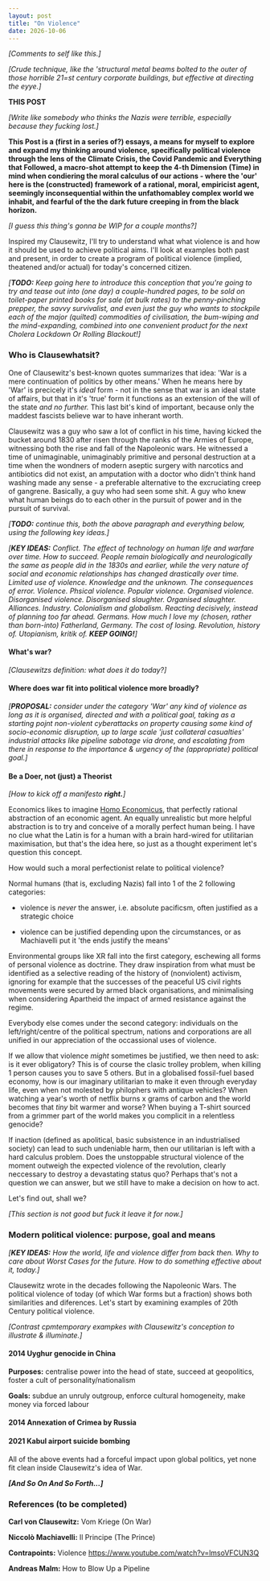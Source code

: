 ```yaml
---
layout: post
title: "On Violence"
date: 2026-10-06
---
```


_[Comments to self like this.]_

_[Crude technique, like the 'structural metal beams bolted to the outer of those horrible 21=st century corporate buildings, but effective at directing the eyye.]_

**THIS POST**

_[Write like somebody who thinks the Nazis were terrible, especially because they fucking lost.]_

**This Post is a (first in a series of?) essays, a means for myself to explore and expand my thinking around violence, specifically political violence through the lens of the Climate Crisis, the Covid Pandemic and Everything that Followed, a macro-shot attempt to keep the 4-th Dimension (Time) in mind when condiering the moral calculus of our actions - where the 'our' here is the (constructed) framework of a rational, moral, empiricist agent, seemingly inconsequential within the unfathomabley complex world we inhabit, and fearful of the the dark future creeping in from the black horizon.**     

_[I guess this thing's gonna be WIP for a couple months?]_

Inspired my Clausewitz, I'll try to understand what what violence is and how it should be used to achieve political aims. I'll look at examples both past and present, in order to create a program of political violence (implied, theatened and/or actual) for today's concerned citizen.  

_[**TODO:** Keep going here to introduce this conception that you're going to try and tease out into (one day) a couple-hundred pages, to be sold on toilet-paper printed books for sale (at bulk rates) to the penny-pinching prepper, the savvy survivalist, and even just the guy who wants to stockpile each of the major (quilted) commodities of civilisation, the bum-wiping and the mind-expanding, combined into one convenient product for the next Cholera Lockdown Or Rolling Blackout!]_

### Who is Clausewhatsit?

One of Clausewitz's best-known quotes summarizes that idea: 'War is a mere continuation of politics by other means.' When he means here by 'War' is precicely it's _ideal_ form - not in the sense that war is an ideal state of affairs, but that in it's 'true' form it functions as an extension of the will of the state _and no further._ This last bit's kind of important, because only the maddest fascists believe war to have inherant worth. 

Clausewitz was a guy who saw a lot of conflict in his time, having kicked the bucket around 1830 after risen through the ranks of the Armies of Europe, witnessing both the rise and fall of the Napoleonic wars. He witnessed a time of unimaginable, unimaginably primitive and personal destruction at a time when the wondners of modern aseptic surgery with narcotics and antibiotics did not exist, an amputation with a doctor who didn't think hand washing made any sense - a preferable alternative to the excruciating creep of gangrene. Basically, a guy who had seen some shit. A guy who knew what human beings do to each other in the pursuit of power and in the pursuit of survival.

_[**TODO:** continue this, both the above paragraph and everything below, using the following key ideas.]_

_[**KEY IDEAS:** Conflict. The effect of technology on human life and warfare over time. How to succeed. People remain biologically and neurologically the same as people did in the 1830s and earlier, while the very nature of social and economic relationships has changed drastically over time. Limited use of violence. Knowledge and the unknown. The consequences of error. Violence. Phsical violence. Popular violence. Organised violence. Disorganised violence. Disorganised slaughter. Organised slaughter. Alliances. Industry. Colonialism and globalism. Reacting decisively, instead of planning too far ahead. Germans. How much I love my (chosen, rather than born-into) Fatherland, Germany. The cost of losing. Revolution, history of. Utopianism, kritik of. **KEEP GOING!**]_

#### What's war?

_[Clausewitzs definition: what does it do today?]_

#### Where does war fit into political violence more broadly?

_[**PROPOSAL:** consider under the category 'War' any kind of violence as long as it is organised, directed and with a political goal, taking as a starting pojnt non-violent cyberattacks on property causing some kind of socio-economic disruption, up to large scale 'just collateral casualties' industrial attacks like pipeline sabotage via drone, and escalating from there in response to the importance & urgency of the (appropriate) political goal.]_

#### Be a Doer, not (just) a Theorist

_[How to kick off a manifesto **right.**]_

Economics likes to imagine [Homo Economicus](https://en.wikipedia.org/wiki/Homo_economicus), that perfectly rational abstraction of an economic agent. An equally unrealistic but more helpful abstraction is to try and conceive of a morally perfect human being. I have no clue what the Latin is for a human with a brain hard-wired for utilitarian maximisation, but that's the idea here, so just as a thought experiment let's question this concept.  

How would such a moral perfectionist relate to political violence?

Normal humans (that is, excluding Nazis) fall into 1 of the 2 following categories:

* violence is _never_ the answer, i.e. absolute pacificsm, often justified as a strategic choice

* violence can be justified depending upon the circumstances, or as Machiavelli put it 'the ends justify the means'

Environmental groups like XR fall into the first category, eschewing all forms of personal violence as doctrine. They draw inspiration from what must be identified as a selective reading of the history of (nonviolent) activism, ignoring for example that the successes of the peaceful US civil rights movements were secured by armed black organisations, and minimalising when considering Apartheid the impact of armed resistance against the regime.

Everybody else comes under the second category: individuals on the left/right/centre of the political spectrum, nations and corporations are all unified in our appreciation of the occassional uses of violence.  

If we allow that violence _might_ sometimes be justified, we then need to ask: is it ever obligatory? This is of course the clasic trolley problem, when killing 1 person causes you to save 5 others. But in a globalised fossil-fuel based economy, how is our imaginary utilitarian to make it even through everyday life, even when not molested by philophers with antique vehicles? When watching a year's worth of netflix burns x grams of carbon and the world becomes that _tiny_ bit warmer and worse? When buying a T-shirt sourced from a grimmer part of the world makes you complicit in a relentless genocide?  

If inaction (defined as apolitical, basic subsistence in an industrialised society) can lead to such undeniable harm, then our utilitarian is left with a hard calculus problem. Does the unstoppable structural violence of the moment outweigh the expected violence of the revolution, clearly neccessary to destroy a devastating status quo? Perhaps that's not a question we can answer, but we still have to make a decision on how to act.  

Let's find out, shall we?

_[This section is not good but fuck it leave it for now.]_

### Modern political violence: purpose, goal and means

_[**KEY IDEAS:** How the world, life and violence differ from back then. Why to care about Worst Cases for the future. How to do something effective about it, today.]_

Clausewitz wrote in the decades following the Napoleonic Wars. The political violence of today (of which War forms but a fraction) shows both similarities and diferences. Let's start by examining examples of 20th Century political violence.  

_[Contrast cpmtemporary exampkes with Clausewitz's conception to illustrate & illuminate.]_

#### 2014 Uyghur genocide in China

**Purposes:** centralise power into the head of state, succeed at geopolitics, foster a cult of personality/nationalism

**Goals:** subdue an unruly outgroup, enforce cultural homogeneity, make money via forced labour

#### 2014 Annexation of Crimea by Russia

#### 2021 Kabul airport suicide bombing

All of the above events had a forceful impact upon global politics, yet none fit clean inside Clausewitz's idea of War.  

_**[And So On And So Forth...]**_







### References (to be completed)

**Carl von Clausewitz:** Vom Kriege (On War)

**Niccolò Machiavelli:** Il Principe (The Prince)

**Contrapoints:** Violence https://www.youtube.com/watch?v=lmsoVFCUN3Q

**Andreas Malm:** How to Blow Up a Pipeline 

